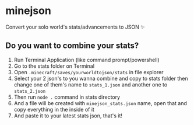 # minejson
Convert your solo world's stats/advancements to JSON ✨

## Do you want to combine your stats?
 1. Run Terminal Application (like command prompt/powershell)
 2. Go to the stats folder on Terminal
 3. Open `.minecraft/saves/yourworldtojson/stats` in file explorer
 4. Select your 2 json's to you wanna combine and copy to stats folder then change one of them's name to `stats_1.json` and another one to `stats_2.json`
 5. Then run `node .` command in stats directory
 6. And a file will be created with `minejson_stats.json` name, open that and copy everything in the inside of it
 7. And paste it to your latest stats json, that's it!

